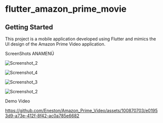 # flutter_amazon_prime_movie


## Getting Started

This project is a mobile application developed using Flutter and mimics the UI design of the Amazon Prime Video application.

ScreenShots
 ANAMENÜ



 
![Screenshot_2](https://github.com/Eneston/Amazon_Prime_Video/assets/100870703/ce15e1a4-dd9f-4274-885c-c9af84d354a6)


![Screenshot_4](https://github.com/Eneston/Amazon_Prime_Video/assets/100870703/b3342d30-8645-4a87-afb4-c6e98bf5e78d)


![Screenshot_3](https://github.com/Eneston/Amazon_Prime_Video/assets/100870703/7b25afbc-70db-4528-b1e9-9dfefc446362)


![Screenshot_2](https://github.com/Eneston/Amazon_Prime_Video/assets/100870703/6a80c137-7d7d-46b4-b99d-fac465f14d47)


Demo Video

https://github.com/Eneston/Amazon_Prime_Video/assets/100870703/e01953d9-a73e-412f-8f42-ac0a785e6682


